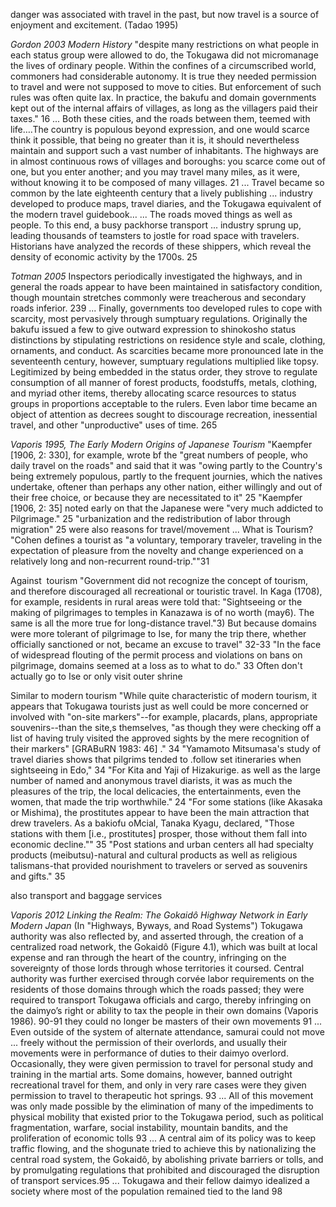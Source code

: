 
danger was associated with travel in the past, but now travel is a source of enjoyment and excitement. (Tadao 1995)

*Gordon 2003 Modern History*
	"despite many restrictions on what people in each status group were allowed to do, the Tokugawa did not micromanage the lives of ordinary people. Within the confines of a circumscribed world, commoners had considerable autonomy. It is true they needed permission to travel and were not supposed to move to cities. But enforcement of such rules was often quite lax. In practice, the bakufu and domain governments kept out of the internal affairs of villages, as long as the villagers paid their taxes." 16
	...
	Both these cities, and the roads between them, teemed with life….The country is populous beyond expression, and one would scarce think it possible, that being no greater than it is, it should nevertheless maintain and support such a vast number of inhabitants. The highways are in almost continuous rows of villages and boroughs: you scarce come out of one, but you enter another; and you may travel many miles, as it were, without knowing it to be composed of many villages. 21
	...
	Travel became so common by the late eighteenth century that a lively publishing
	...
	industry developed to produce maps, travel diaries, and the Tokugawa equivalent of the modern travel guidebook…
	...
	The roads moved things as well as people. To this end, a busy packhorse transport
	...
	industry sprung up, leading thousands of teamsters to jostle for road space with travelers. Historians have analyzed the records of these shippers, which reveal the density of economic activity by the 1700s. 25


*Totman 2005*
	Inspectors periodically investigated the highways, and in general the roads appear to have been maintained in satisfactory condition, though mountain stretches commonly were treacherous and secondary roads inferior. 239
	...
	Finally, governments too developed rules to cope with scarcity, most pervasively through sumptuary regulations. Originally the bakufu issued a few to give outward expression to shinokosho status distinctions by stipulating restrictions on residence style and scale, clothing, ornaments, and conduct. As scarcities became more pronounced late in the seventeenth century, however, sumptuary regulations multiplied like topsy. Legitimized by being embedded in the status order, they strove to regulate consumption of all manner of forest products, foodstuffs, metals, clothing, and myriad other items, thereby allocating scarce resources to status groups in proportions acceptable to the rulers. Even labor time became an object of attention as decrees sought to discourage recreation, inessential travel, and other "unproductive" uses of time. 265


*Vaporis 1995, The Early Modern Origins of Japanese Tourism*
	"Kaempfer [1906, 2: 330], for example, wrote bf the "great numbers of people, who daily travel on the roads" and said that it was "owing partly to the Country's being extremely populous, partly to the frequent journies, which the natives undertake, oftener than perhaps any other nation, either willingly and out of their free choice, or because they are necessitated to it" 25
	"Kaempfer [1906, 2: 35] noted early on that the Japanese were "very much addicted to Pilgrimage." 25
	"urbanization and the redistribution of labor through migration" 25 were also reasons for travel/movement
	...
What is Tourism?
	"Cohen defines a tourist as "a voluntary, temporary traveler, traveling in the expectation of pleasure from the novelty and change experienced on a relatively long and non-recurrent round-trip.""31

Against  tourism
	"Government did not recognize the concept of tourism, and therefore discouraged all recreational or touristic travel. In Kaga (1708), for example, residents in rural areas were told that: "Sightseeing or the making of pilgrimages to temples in Kanazawa is of no worth (may6). The same is all the more true for long-distance travel."3) But because domains were more tolerant of pilgrimage to Ise, for many the trip there, whether officially sanctioned or not, became an excuse to travel" 32-33
	"In the face of widespread flouting of the permit process and violations on bans on pilgrimage, domains seemed at a loss as to what to do." 33
	Often don't actually go to Ise or only visit outer shrine

Similar to modern tourism
	"While quite characteristic of modern tourism, it appears that Tokugawa tourists just as well could be more concerned or involved with "on-site markers"--for example, placards, plans, appropriate souvenirs--than the site,s themselves, "as though they were checking off a list of having truly visited the approved sights by the mere recognition of their markers" [GRABuRN 1983: 46] ." 34
	"Yamamoto Mitsumasa's study of travel diaries shows that pilgrims tended to .follow set itineraries when sightseeing in Edo," 34
	"For Kita and Yaji of Hizakurige. as well as the large number of named and anonymous travel diarists, it was as much the pleasures of the trip, the local delicacies, the entertainments, even the women, that made the trip worthwhile." 24
	"For some stations (like Akasaka or Mishima), the prostitutes appear to have been the main attraction that drew travelers. As a bakiofu oMcial, Tanaka Kyagu, declared, "Those stations with them [i.e., prostitutes] prosper, those without them fall into economic decline."" 35
	"Post stations and urban centers all had specialty products (meibutsu)-natural and cultural products as well as religious talismans-that provided nourishment to travelers or served as souvenirs and gifts." 35
	
also transport and baggage services


*Vaporis 2012 Linking the Realm: The Gokaidô Highway Network in Early Modern Japan*
(In "Highways, Byways, and Road Systems")
	Tokugawa authority was also reflected by, and asserted through, the creation of a centralized road network, the Gokaidô (Figure 4.1), which was built at local expense and ran through the heart of the country, infringing on the sovereignty of those lords through whose territories it coursed. Central authority was further exercised through corvée labor requirements on the residents of those domains through which the roads passed; they were required to transport Tokugawa officials and cargo, thereby infringing on the daimyo’s right or ability to tax the people in their own domains (Vaporis 1986). 90-91
	they could no longer be masters of their own movements 91
	...
	Even outside of the system of alternate attendance, samurai could not move
	...
	freely without the permission of their overlords, and usually their movements were in performance of duties to their daimyo overlord. Occasionally, they were given permission to travel for personal study and training in the martial arts. Some domains, however, banned outright recreational travel for them, and only in very rare cases were they given permission to travel to therapeutic hot springs. 93
	...
	All of this movement was only made possible by the elimination of many of the impediments to physical mobility that existed prior to the Tokugawa period, such as political fragmentation, warfare, social instability, mountain bandits, and the proliferation of economic tolls 93
	...
	A central aim of its policy was to keep traffic flowing, and the shogunate tried to achieve this by nationalizing the central road system, the Gokaidô, by abolishing private barriers or tolls, and by promulgating regulations that prohibited and discouraged the disruption of transport services.95
	...
	Tokugawa and their fellow daimyo idealized a society where most of the population remained tied to the land 98